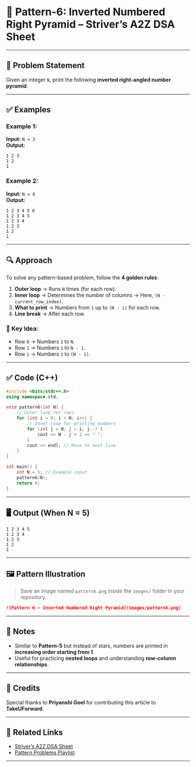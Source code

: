 # 🔽 Pattern-6: Inverted Numbered Right Pyramid – Striver’s A2Z DSA Sheet

---

## 📝 Problem Statement

Given an integer `N`, print the following **inverted right-angled number pyramid**.

---

## ✅ Examples

### Example 1:
**Input:** `N = 3`  
**Output:**
```
1 2 3  
1 2  
1  
```

### Example 2:
**Input:** `N = 6`  
**Output:**
```
1 2 3 4 5 6  
1 2 3 4 5  
1 2 3 4  
1 2 3  
1 2  
1  
```

---

## 🔍 Approach

To solve any pattern-based problem, follow the **4 golden rules**:

1. **Outer loop** → Runs `N` times (for each row).
2. **Inner loop** → Determines the number of columns → Here, `(N - current_row_index)`.
3. **What to print** → Numbers from `1` up to `(N - i)` for each row.
4. **Line break** → After each row.

### 🧠 Key Idea:
- Row `0` → Numbers `1` to `N`.  
- Row `1` → Numbers `1` to `N - 1`.  
- Row `i` → Numbers `1` to `(N - i)`.

---

## ✅ Code (C++)

```cpp
#include <bits/stdc++.h>
using namespace std;

void pattern6(int N) {
    // Outer loop for rows
    for (int i = 0; i < N; i++) {
        // Inner loop for printing numbers
        for (int j = N; j > i; j--) {
            cout << N - j + 1 << " ";
        }
        cout << endl; // Move to next line
    }
}

int main() {
    int N = 5; // Example input
    pattern6(N);
    return 0;
}
```

---

## 🖥️ Output (When N = 5)

```
1 2 3 4 5  
1 2 3 4  
1 2 3  
1 2  
1  
```

---

## 🖼️ Pattern Illustration

> Save an image named `pattern6.png` inside the `images/` folder in your repository.

```markdown
![Pattern 6 – Inverted Numbered Right Pyramid](images/pattern6.png)
```

---

## 📌 Notes

- Similar to **Pattern-5** but instead of stars, numbers are printed in **increasing order starting from 1**.
- Useful for practicing **nested loops** and understanding **row-column relationships**.

---

## 🙌 Credits

Special thanks to **Priyanshi Goel** for contributing this article to **TakeUForward**.

---

## 🔗 Related Links

- [Striver’s A2Z DSA Sheet](https://takeuforward.org/interviews/strivers-a2z-dsa-course-sheet-2/)  
- [Pattern Problems Playlist](https://www.youtube.com/playlist?list=PLgUwDviBIf0qUlt5H_kiKYaNSqJ81PMMY)

---
